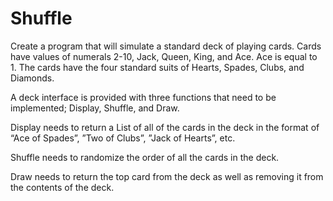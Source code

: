 # Shuffle
Create a program that will simulate a standard deck of playing cards.  Cards have values of numerals 2-10, Jack, Queen, King, and Ace.  Ace is equal to 1. The cards have the four standard suits of Hearts, Spades, Clubs, and Diamonds.

A deck interface is provided with three functions that need to be implemented; Display, Shuffle, and Draw.  

Display needs to return a List<string> of all of the cards in the deck in the format of “Ace of Spades”, ”Two of Clubs”, ”Jack of Hearts”, etc.
  
Shuffle needs to randomize the order of all the cards in the deck.
  
Draw needs to return the top card from the deck as well as removing it from the contents of the deck.

